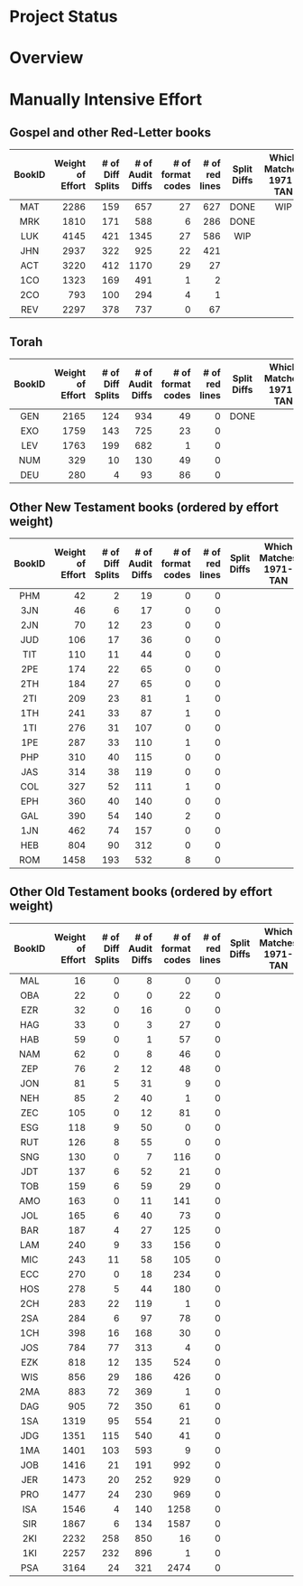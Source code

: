 
Project Status
==============

# Overview

# Manually Intensive Effort
## Gospel and other Red-Letter books
| BookID | Weight<br>of<br>Effort | # of<br>Diff<br>Splits<br> | # of<br>Audit<br>Diffs<br> | # of<br>format<br>codes | # of<br>red<br>lines | Split<br>Diffs | Which<br>Matches<br>1971-TAN | Apply<br>format<br>Codes | Apply<br>Red<br>Codes | 
| :---: |  ---: |  ---: |  ---: |  ---: |  ---: | :---: | :---: | :---: | :---: | 
| MAT | 2286 | 159 | 657 | 27 | 627 | DONE | WIP | WIP | WIP |
| MRK | 1810 | 171 | 588 | 6 | 286 | DONE |  | WIP |  |
| LUK | 4145 | 421 | 1345 | 27 | 586 | WIP |  |  |  |
| JHN | 2937 | 322 | 925 | 22 | 421 |  |  |  |  |
| ACT | 3220 | 412 | 1170 | 29 | 27 |  |  |  |  |
| 1CO | 1323 | 169 | 491 | 1 | 2 |  |  |  |  |
| 2CO | 793 | 100 | 294 | 4 | 1 |  |  |  |  |
| REV | 2297 | 378 | 737 | 0 | 67 |  |  |  |  |

## Torah
| BookID | Weight<br>of<br>Effort | # of<br>Diff<br>Splits<br> | # of<br>Audit<br>Diffs<br> | # of<br>format<br>codes | # of<br>red<br>lines | Split<br>Diffs | Which<br>Matches<br>1971-TAN | Apply<br>format<br>Codes | Apply<br>Red<br>Codes | 
| :---: |  ---: |  ---: |  ---: |  ---: |  ---: | :---: | :---: | :---: | :---: | 
| GEN | 2165 | 124 | 934 | 49 | 0 | DONE |  |  |  |
| EXO | 1759 | 143 | 725 | 23 | 0 |  |  |  |  |
| LEV | 1763 | 199 | 682 | 1 | 0 |  |  |  |  |
| NUM | 329 | 10 | 130 | 49 | 0 |  |  |  |  |
| DEU | 280 | 4 | 93 | 86 | 0 |  |  |  |  |

## Other New Testament books (ordered by effort weight)
| BookID | Weight<br>of<br>Effort | # of<br>Diff<br>Splits<br> | # of<br>Audit<br>Diffs<br> | # of<br>format<br>codes | # of<br>red<br>lines | Split<br>Diffs | Which<br>Matches<br>1971-TAN | Apply<br>format<br>Codes | Apply<br>Red<br>Codes | 
| :---: |  ---: |  ---: |  ---: |  ---: |  ---: | :---: | :---: | :---: | :---: | 
| PHM | 42 | 2 | 19 | 0 | 0 |  |  |  |  |
| 3JN | 46 | 6 | 17 | 0 | 0 |  |  |  |  |
| 2JN | 70 | 12 | 23 | 0 | 0 |  |  |  |  |
| JUD | 106 | 17 | 36 | 0 | 0 |  |  |  |  |
| TIT | 110 | 11 | 44 | 0 | 0 |  |  |  |  |
| 2PE | 174 | 22 | 65 | 0 | 0 |  |  |  |  |
| 2TH | 184 | 27 | 65 | 0 | 0 |  |  |  |  |
| 2TI | 209 | 23 | 81 | 1 | 0 |  |  |  |  |
| 1TH | 241 | 33 | 87 | 1 | 0 |  |  |  |  |
| 1TI | 276 | 31 | 107 | 0 | 0 |  |  |  |  |
| 1PE | 287 | 33 | 110 | 1 | 0 |  |  |  |  |
| PHP | 310 | 40 | 115 | 0 | 0 |  |  |  |  |
| JAS | 314 | 38 | 119 | 0 | 0 |  |  |  |  |
| COL | 327 | 52 | 111 | 1 | 0 |  |  |  |  |
| EPH | 360 | 40 | 140 | 0 | 0 |  |  |  |  |
| GAL | 390 | 54 | 140 | 2 | 0 |  |  |  |  |
| 1JN | 462 | 74 | 157 | 0 | 0 |  |  |  |  |
| HEB | 804 | 90 | 312 | 0 | 0 |  |  |  |  |
| ROM | 1458 | 193 | 532 | 8 | 0 |  |  |  |  |

## Other Old Testament books (ordered by effort weight)
| BookID | Weight<br>of<br>Effort | # of<br>Diff<br>Splits<br> | # of<br>Audit<br>Diffs<br> | # of<br>format<br>codes | # of<br>red<br>lines | Split<br>Diffs | Which<br>Matches<br>1971-TAN | Apply<br>format<br>Codes | Apply<br>Red<br>Codes | 
| :---: |  ---: |  ---: |  ---: |  ---: |  ---: | :---: | :---: | :---: | :---: | 
| MAL | 16 | 0 | 8 | 0 | 0 |  |  |  |  |
| OBA | 22 | 0 | 0 | 22 | 0 |  |  |  |  |
| EZR | 32 | 0 | 16 | 0 | 0 |  |  |  |  |
| HAG | 33 | 0 | 3 | 27 | 0 |  |  |  |  |
| HAB | 59 | 0 | 1 | 57 | 0 |  |  |  |  |
| NAM | 62 | 0 | 8 | 46 | 0 |  |  |  |  |
| ZEP | 76 | 2 | 12 | 48 | 0 |  |  |  |  |
| JON | 81 | 5 | 31 | 9 | 0 |  |  |  |  |
| NEH | 85 | 2 | 40 | 1 | 0 |  |  |  |  |
| ZEC | 105 | 0 | 12 | 81 | 0 |  |  |  |  |
| ESG | 118 | 9 | 50 | 0 | 0 |  |  |  |  |
| RUT | 126 | 8 | 55 | 0 | 0 |  |  |  |  |
| SNG | 130 | 0 | 7 | 116 | 0 |  |  |  |  |
| JDT | 137 | 6 | 52 | 21 | 0 |  |  |  |  |
| TOB | 159 | 6 | 59 | 29 | 0 |  |  |  |  |
| AMO | 163 | 0 | 11 | 141 | 0 |  |  |  |  |
| JOL | 165 | 6 | 40 | 73 | 0 |  |  |  |  |
| BAR | 187 | 4 | 27 | 125 | 0 |  |  |  |  |
| LAM | 240 | 9 | 33 | 156 | 0 |  |  |  |  |
| MIC | 243 | 11 | 58 | 105 | 0 |  |  |  |  |
| ECC | 270 | 0 | 18 | 234 | 0 |  |  |  |  |
| HOS | 278 | 5 | 44 | 180 | 0 |  |  |  |  |
| 2CH | 283 | 22 | 119 | 1 | 0 |  |  |  |  |
| 2SA | 284 | 6 | 97 | 78 | 0 |  |  |  |  |
| 1CH | 398 | 16 | 168 | 30 | 0 |  |  |  |  |
| JOS | 784 | 77 | 313 | 4 | 0 |  |  |  |  |
| EZK | 818 | 12 | 135 | 524 | 0 |  |  |  |  |
| WIS | 856 | 29 | 186 | 426 | 0 |  |  |  |  |
| 2MA | 883 | 72 | 369 | 1 | 0 |  |  |  |  |
| DAG | 905 | 72 | 350 | 61 | 0 |  |  |  |  |
| 1SA | 1319 | 95 | 554 | 21 | 0 |  |  |  |  |
| JDG | 1351 | 115 | 540 | 41 | 0 |  |  |  |  |
| 1MA | 1401 | 103 | 593 | 9 | 0 |  |  |  |  |
| JOB | 1416 | 21 | 191 | 992 | 0 |  |  |  |  |
| JER | 1473 | 20 | 252 | 929 | 0 |  |  |  |  |
| PRO | 1477 | 24 | 230 | 969 | 0 |  |  |  |  |
| ISA | 1546 | 4 | 140 | 1258 | 0 |  |  |  |  |
| SIR | 1867 | 6 | 134 | 1587 | 0 |  |  |  |  |
| 2KI | 2232 | 258 | 850 | 16 | 0 |  |  |  |  |
| 1KI | 2257 | 232 | 896 | 1 | 0 |  |  |  |  |
| PSA | 3164 | 24 | 321 | 2474 | 0 |  |  |  |  |


